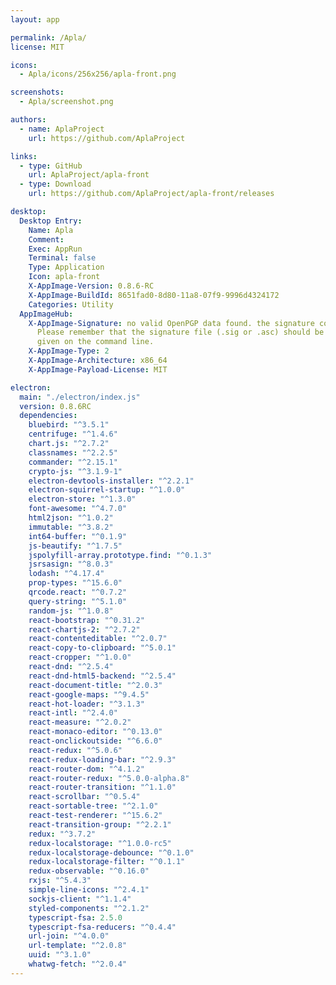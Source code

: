 ```yaml
---
layout: app

permalink: /Apla/
license: MIT

icons:
  - Apla/icons/256x256/apla-front.png

screenshots:
  - Apla/screenshot.png

authors:
  - name: AplaProject
    url: https://github.com/AplaProject

links:
  - type: GitHub
    url: AplaProject/apla-front
  - type: Download
    url: https://github.com/AplaProject/apla-front/releases

desktop:
  Desktop Entry:
    Name: Apla
    Comment: 
    Exec: AppRun
    Terminal: false
    Type: Application
    Icon: apla-front
    X-AppImage-Version: 0.8.6-RC
    X-AppImage-BuildId: 8651fad0-8d80-11a8-07f9-9996d4324172
    Categories: Utility
  AppImageHub:
    X-AppImage-Signature: no valid OpenPGP data found. the signature could not be verified.
      Please remember that the signature file (.sig or .asc) should be the first file
      given on the command line.
    X-AppImage-Type: 2
    X-AppImage-Architecture: x86_64
    X-AppImage-Payload-License: MIT

electron:
  main: "./electron/index.js"
  version: 0.8.6RC
  dependencies:
    bluebird: "^3.5.1"
    centrifuge: "^1.4.6"
    chart.js: "^2.7.2"
    classnames: "^2.2.5"
    commander: "^2.15.1"
    crypto-js: "^3.1.9-1"
    electron-devtools-installer: "^2.2.1"
    electron-squirrel-startup: "^1.0.0"
    electron-store: "^1.3.0"
    font-awesome: "^4.7.0"
    html2json: "^1.0.2"
    immutable: "^3.8.2"
    int64-buffer: "^0.1.9"
    js-beautify: "^1.7.5"
    jspolyfill-array.prototype.find: "^0.1.3"
    jsrsasign: "^8.0.3"
    lodash: "^4.17.4"
    prop-types: "^15.6.0"
    qrcode.react: "^0.7.2"
    query-string: "^5.1.0"
    random-js: "^1.0.8"
    react-bootstrap: "^0.31.2"
    react-chartjs-2: "^2.7.2"
    react-contenteditable: "^2.0.7"
    react-copy-to-clipboard: "^5.0.1"
    react-cropper: "^1.0.0"
    react-dnd: "^2.5.4"
    react-dnd-html5-backend: "^2.5.4"
    react-document-title: "^2.0.3"
    react-google-maps: "^9.4.5"
    react-hot-loader: "^3.1.3"
    react-intl: "^2.4.0"
    react-measure: "^2.0.2"
    react-monaco-editor: "^0.13.0"
    react-onclickoutside: "^6.6.0"
    react-redux: "^5.0.6"
    react-redux-loading-bar: "^2.9.3"
    react-router-dom: "^4.1.2"
    react-router-redux: "^5.0.0-alpha.8"
    react-router-transition: "^1.1.0"
    react-scrollbar: "^0.5.4"
    react-sortable-tree: "^2.1.0"
    react-test-renderer: "^15.6.2"
    react-transition-group: "^2.2.1"
    redux: "^3.7.2"
    redux-localstorage: "^1.0.0-rc5"
    redux-localstorage-debounce: "^0.1.0"
    redux-localstorage-filter: "^0.1.1"
    redux-observable: "^0.16.0"
    rxjs: "^5.4.3"
    simple-line-icons: "^2.4.1"
    sockjs-client: "^1.1.4"
    styled-components: "^2.1.2"
    typescript-fsa: 2.5.0
    typescript-fsa-reducers: "^0.4.4"
    url-join: "^4.0.0"
    url-template: "^2.0.8"
    uuid: "^3.1.0"
    whatwg-fetch: "^2.0.4"
---
```

